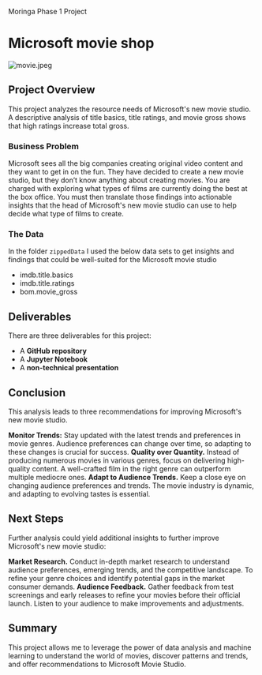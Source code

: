 Moringa Phase 1 Project
# Microsoft movie shop



![movie.jpeg](https://images.unsplash.com/photo-1626814026160-2237a95fc5a0?auto=format&fit=crop&q=60&w=500&ixlib=rb-4.0.3&ixid=M3wxMjA3fDB8MHxzZWFyY2h8MTl8fG1vdmllfGVufDB8fDB8fHww)



## Project Overview
This project analyzes the resource needs of Microsoft's new movie studio. A descriptive analysis of title basics, title ratings, and movie gross shows that high ratings increase total gross.


### Business Problem

Microsoft sees all the big companies creating original video content and they want to get in on the fun. They have decided to create a new movie studio, but they don’t know anything about creating movies. You are charged with exploring what types of films are currently doing the best at the box office. You must then translate those findings into actionable insights that the head of Microsoft's new movie studio can use to help decide what type of films to create.

### The Data

In the folder `zippedData` 
I used the below data sets to get insights and findings that could be well-suited for the Microsoft movie studio

* imdb.title.basics
* imdb.title.ratings
* bom.movie_gross

## Deliverables

There are three deliverables for this project:

* A **GitHub repository**
* A **Jupyter Notebook**
* A **non-technical presentation**


## Conclusion
This analysis leads to three recommendations for improving Microsoft's new movie studio.

**Monitor Trends:** Stay updated with the latest trends and preferences in movie genres. Audience preferences can change over time, so adapting to these changes is crucial for success.
**Quality over Quantity.** Instead of producing numerous movies in various genres, focus on delivering high-quality content. A well-crafted film in the right genre can outperform multiple mediocre ones.
**Adapt to Audience Trends.** Keep a close eye on changing audience preferences and trends. The movie industry is dynamic, and adapting to evolving tastes is essential.

## Next Steps
Further analysis could yield additional insights to further improve Microsoft's new movie studio:

**Market Research.** Conduct in-depth market research to understand audience preferences, emerging trends, and the competitive landscape. To refine your genre choices and identify potential gaps in the market consumer demands.
**Audience Feedback.** Gather feedback from test screenings and early releases to refine your movies before their official launch. Listen to your audience to make improvements and adjustments.


## Summary
This project allows me to leverage the power of data analysis and machine learning to understand the world of movies, discover patterns and trends, and offer recommendations to Microsoft Movie Studio. 
